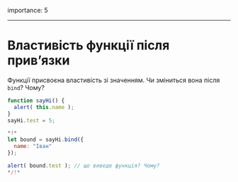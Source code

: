 importance: 5

---

# Властивість функції після прив’язки

Функції присвоєна властивість зі значенням. Чи зміниться вона після `bind`? Чому?

```js run
function sayHi() {
  alert( this.name );
}
sayHi.test = 5;

*!*
let bound = sayHi.bind({
  name: "Іван"
});

alert( bound.test ); // що виведе функція? Чому?
*/!*
```

